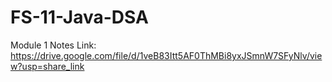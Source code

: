 # FS-11-Java-DSA

Module 1 Notes Link: https://drive.google.com/file/d/1veB83Itt5AF0ThMBi8yxJSmnW7SFyNlv/view?usp=share_link
